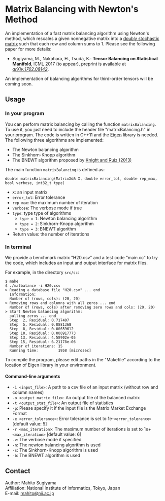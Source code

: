 # Matrix Balancing with Newton's Method
An implementation of a fast matrix balancing algorithm using Newton's method, which rescales a given nonnegative matrix into a [doubly stochastic matrix](https://en.wikipedia.org/wiki/Doubly_stochastic_matrix) such that each row and column sums to 1.
Please see the following paper for more details:
* Sugiyama, M., Nakahara, H., Tsuda, K.: **Tensor Balancing on Statistical Manifold**, ICML 2017 (to appear), preprint is available at *[arXiv:1702.08142](https://arxiv.org/abs/1702.08142)*.

An implementation of balancing algorithms for third-order tensors will be coming soon.


## Usage
### In your program
You can perform matrix balancing by calling the function `matrixBalancing`.
To use it, you just need to include the header file "matrixBalancing.h" in your program.
The code is written in C++11 and the [Eigen](http://eigen.tuxfamily.org) library is needed.  
The following three algorithms are implemented:
* The Newton balancing algorithm
* The Sinkhorn-Knopp algorithm
* The BNEWT algorithm proposed by [Knight and Ruiz (2013)](https://academic.oup.com/imajna/article-abstract/33/3/1029/659457/A-fast-algorithm-for-matrix-balancing?redirectedFrom=fulltext)

The main function `matrixBalancing` is defined as:
```
double matrixBalancing(MatrixXd& X, double error_tol, double rep_max, bool verbose, int32_t type)
```
* `X`: an input matrix
* `error_tol`: Error tolerance
* `rep_max`: the maximum number of iteration
* `verbose`: The verbose mode if true
* `type`: type type of algorithms
  * `type = 1`: Newton balancing algorithm
  * `type = 2`: Sinkhorn-Knopp algorithm
  * `type = 3`: BNEWT algorithm
* Return value: the number of iterations

### In terminal
We provide a benchmark matrix "H20.csv" and a test code "main.cc" to try the code, which includes an input and output interface for matrix files.

For example, in the directory `src/cc`:
```
$ make
$ ./matbalance -i H20.csv
> Reading a database file "H20.csv" ... end
  Information:
  Number of (rows, cols): (20, 20)
> Removing rows and columns with all zeros ... end
  Number of (rows, cols) after removing zero rows and cols: (20, 20)
> Start Newton balancing algorithm:
  pulling zeros ... end
  Step  2, Residual: 0.717407
  Step  5, Residual: 0.0881368
  Step  8, Residual: 0.00659612
  Step 10, Residual: 0.000917773
  Step 13, Residual: 4.58902e-05
  Step 15, Residual: 6.21178e-06
  Number of iterations: 15
  Running time:         1958 [microsec]
```
To compile the program, please edit paths in the "Makefile" according to the location of Eigen library in your environment.

#### Command-line arguments
* `-i <input_file>`: A path to a csv file of an input matrix (without row and column names)  
* `-o <output_matrix_file>`: An output file of the balanced matrix  
* `-t <output_stat_file>`: An output file of statistics  
* `-p`: Please specify it if the input file is the Matrix Market Exchange Format  
* `-e <error_tolerance>`: Error tolerance is set to 1e-`<error_tolerance>` [default value: 5]  
* `-r <max_iteration>`: The maximum number of iterations is set to 1e+`<max_iteration>` [default value: 6]  
* `-v`: The verbose mode if specified  
* `-n`: The newton balancing algorithm is used  
* `-s`: The Sinkhorn-Knopp algorithm is used  
* `-b`: The BNEWT algorithm is used

## Contact
Author: Mahito Sugiyama  
Affiliation: National Institute of Informatics, Tokyo, Japan  
E-mail: mahito@nii.ac.jp
